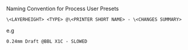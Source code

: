 Naming Convention for Process User Presets

`\<LAYERHEIGHT> <TYPE> @\<PRINTER SHORT NAME> - \<CHANGES SUMMARY>`

e.g

`0.24mm Draft @BBL X1C - SLOWED`
